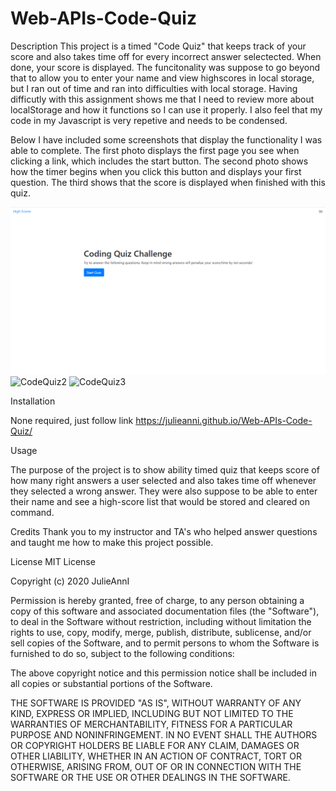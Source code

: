 # Web-APIs-Code-Quiz
Description
This project is a timed "Code Quiz" that keeps track of your score and also takes time off for every incorrect answer selectected. When done, your score is displayed. The funcitonality was suppose to go beyond that to allow you to enter your name and view highscores in local storage, but I ran out of time and ran into difficulties with local storage. Having difficutly with this assignment shows me that I need to review more about localStorage and how it functions so I can use it properly. I also feel that my code in my Javascript is very repetive and needs to be condensed.

Below I have included some screenshots that display the functionality I was able to complete. The first photo displays the first page you see when clicking a link, which includes the start button. The second photo shows how the timer begins when you click this button and displays your first question. The third shows that the score is displayed when finished with this quiz. 

![CodeQuiz1](images/codquiz1.png)
![CodeQuiz2](images/codquiz2.png)
![CodeQuiz3](images/codquiz3.png)


Installation

None required, just follow link https://julieanni.github.io/Web-APIs-Code-Quiz/

Usage

The purpose of the project is to show ability timed quiz that keeps score of how many right answers a user selected and also takes time off whenever they selected a wrong answer. They were also suppose to be able to enter their name and see a high-score list that would be stored and cleared on command.

Credits
Thank you to my instructor and TA's who helped answer questions and taught me how to make this project possible. 

License
MIT License 

Copyright (c) 2020 JulieAnnI

Permission is hereby granted, free of charge, to any person obtaining a copy
of this software and associated documentation files (the "Software"), to deal
in the Software without restriction, including without limitation the rights
to use, copy, modify, merge, publish, distribute, sublicense, and/or sell
copies of the Software, and to permit persons to whom the Software is
furnished to do so, subject to the following conditions:

The above copyright notice and this permission notice shall be included in all
copies or substantial portions of the Software.

THE SOFTWARE IS PROVIDED "AS IS", WITHOUT WARRANTY OF ANY KIND, EXPRESS OR
IMPLIED, INCLUDING BUT NOT LIMITED TO THE WARRANTIES OF MERCHANTABILITY,
FITNESS FOR A PARTICULAR PURPOSE AND NONINFRINGEMENT. IN NO EVENT SHALL THE
AUTHORS OR COPYRIGHT HOLDERS BE LIABLE FOR ANY CLAIM, DAMAGES OR OTHER
LIABILITY, WHETHER IN AN ACTION OF CONTRACT, TORT OR OTHERWISE, ARISING FROM,
OUT OF OR IN CONNECTION WITH THE SOFTWARE OR THE USE OR OTHER DEALINGS IN THE
SOFTWARE.

